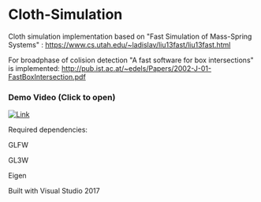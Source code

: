 # Cloth-Simulation
Cloth simulation implementation based on "Fast Simulation of Mass-Spring Systems" :
https://www.cs.utah.edu/~ladislav/liu13fast/liu13fast.html

For broadphase of colision detection "A fast software for box intersections" is implemented:
http://pub.ist.ac.at/~edels/Papers/2002-J-01-FastBoxIntersection.pdf

### Demo Video (Click to open)
[![Link](https://img.youtube.com/vi/LTfTOtlJR6w/0.jpg)](https://youtu.be/LTfTOtlJR6w)


Required dependencies:

GLFW

GL3W

Eigen

Built with Visual Studio 2017


